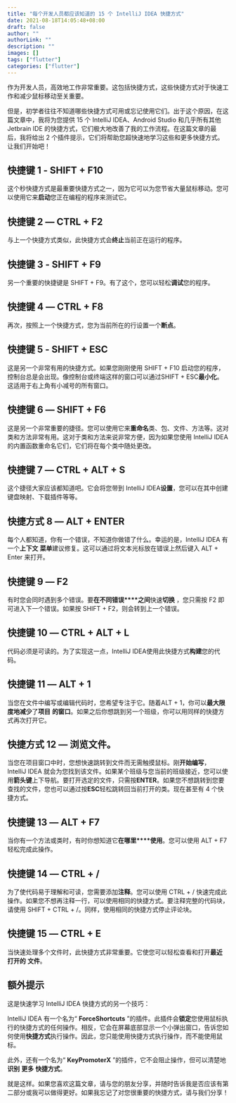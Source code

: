 ```yaml
---
title: "每个开发人员都应该知道的 15 个 IntelliJ IDEA 快捷方式"
date: 2021-08-18T14:05:48+08:00
draft: false
author: ""
authorLink: ""
description: ""
images: []
tags: ["flutter"]
categories: ["flutter"]
---
```




作为开发人员，高效地工作非常重要。这包括快捷方式，这些快捷方式对于快速工作和减少鼠标移动至关重要。

但是，初学者往往不知道哪些快捷方式可用或忘记使用它们。出于这个原因，在这篇文章中，我将为您提供 15 个 IntelliJ IDEA、Android Studio 和几乎所有其他 Jetbrain IDE 的快捷方式，它们极大地改善了我的工作流程。在这篇文章的最后，我将给出 2 个插件提示，它们将帮助您超快速地学习这些和更多快捷方式。让我们开始吧！

## 快捷键 1 - SHIFT + F10

这个秒快捷方式是最重要快捷方式之一，因为它可以为您节省大量鼠标移动。您可以使用它来**启动**您正在编程的程序来测试它。

## 快捷键 2 — CTRL + F2

与上一个快捷方式类似，此快捷方式会**终止**当前正在运行的程序。

## 快捷键 3 - SHIFT + F9

另一个重要的快捷键是 SHIFT + F9。有了这个，您可以轻松**调试**您的程序。

## 快捷键 4 — CTRL + F8

再次，按照上一个快捷方式，您为当前所在的行设置一个**断点**。

## 快捷键 5 - SHIFT + ESC

这是另一个非常有用的快捷方式。如果您刚刚使用 SHIFT + F10 启动您的程序，控制台总是会出现。像控制台或终端这样的窗口可以通过SHIFT + ESC**最小化**。这适用于右上角有小减号的所有窗口。

## 快捷键 6 — SHIFT + F6

这是另一个非常重要的捷径。您可以使用它来**重命名**类、包、文件、方法等。这对类和方法非常有用。这对于类和方法来说非常方便，因为如果您使用 IntelliJ IDEA 的内置函数重命名它们，它们将在每个类中随处更改。

## 快捷键 7 — CTRL + ALT + S

这个捷径大家应该都知道吧。它会将您带到 IntelliJ IDEA**设置**，您可以在其中创建键盘映射、下载插件等等。

## 快捷方式 8 — ALT + ENTER

每个人都知道，你有一个错误，不知道你做错了什么。幸运的是，IntelliJ IDEA 有一个**上下文** **菜单**建议修复。这可以通过将文本光标放在错误上然后键入 ALT + Enter 来打开。

## 快捷键 9 — F2

有时您会同时遇到多个错误。要**在****不同****错误****之间**快速**切换** ，您只需按 F2 即可进入下一个错误。如果按 SHIFT + F2，则会转到上一个错误。

## 快捷键 10 — CTRL + ALT + L

代码必须是可读的。为了实现这一点，IntelliJ IDEA使用此快捷方式**构建**您的代码。

## 快捷键 11 — ALT + 1

当您在文件中编写或编辑代码时，您希望专注于它。随着ALT + 1，你可以**最大限度地减少**了**项目** **的窗口**。如果之后你想跳到另一个班级，你可以用同样的快捷方式再次打开它。

## 快捷方式 12 — 浏览文件。

当您在项目窗口中时，您想快速跳转到文件而无需触摸鼠标。刚**开始编写**，IntelliJ IDEA 就会为您找到该文件。如果某个班级与您当前的班级接近，您可以使用**箭头键**上下导航。要打开选定的文件，只需按**ENTER**。如果您不想跳转到您要查找的文件，您也可以通过按**ESC**轻松跳转回当前打开的类。现在甚至有 4 个快捷方式。

## 快捷键 13 — ALT + F7

当你有一个方法或类时，有时你想知道它**在哪里****使用**。您可以使用 ALT + F7 轻松完成此操作。

## 快捷键 14 — CTRL + /

为了使代码易于理解和可读，您需要添加**注释**。您可以使用 CTRL + / 快速完成此操作。如果您不想再注释一行，可以使用相同的快捷方式。要注释完整的代码块，请使用 SHIFT + CTRL + /。同样，使用相同的快捷方式停止评论块。

## 快捷键 15 — CTRL + E

当快速处理多个文件时，此快捷方式非常重要。它使您可以轻松查看和打开**最近** **打开的** **文件**。

## 额外提示

这是快速学习 IntelliJ IDEA 快捷方式的另一个技巧：

IntelliJ IDEA 有一个名为“ **ForceShortcuts** ”的插件。此插件会**锁定**您使用鼠标执行的快捷方式的任何操作。相反，它会在屏幕底部显示一个小弹出窗口，告诉您如何使用**快捷方式**执行操作。因此，您只能使用快捷方式执行操作，而不能使用鼠标。

此外，还有一个名为“ **KeyPromoterX** ”的插件，它不会阻止操作，但可以清楚地**识别** **更多** **快捷方式**。

就是这样。如果您喜欢这篇文章，请与您的朋友分享，并随时告诉我是否应该有第二部分或我可以做得更好。如果我忘记了对您很重要的快捷方式，请与我们分享！